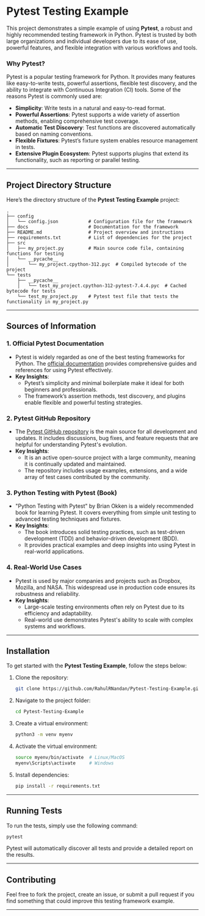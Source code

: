 # Pytest Testing Example

This project demonstrates a simple example of using **Pytest**, a robust and highly recommended testing framework in Python. Pytest is trusted by both large organizations and individual developers due to its ease of use, powerful features, and flexible integration with various workflows and tools.

### Why Pytest?
Pytest is a popular testing framework for Python. It provides many features like easy-to-write tests, powerful assertions, flexible test discovery, and the ability to integrate with Continuous Integration (CI) tools. Some of the reasons Pytest is commonly used are:

- **Simplicity**: Write tests in a natural and easy-to-read format.
- **Powerful Assertions**: Pytest supports a wide variety of assertion methods, enabling comprehensive test coverage.
- **Automatic Test Discovery**: Test functions are discovered automatically based on naming conventions.
- **Flexible Fixtures**: Pytest’s fixture system enables resource management in tests.
- **Extensive Plugin Ecosystem**: Pytest supports plugins that extend its functionality, such as reporting or parallel testing.

---

## Project Directory Structure

Here’s the directory structure of the **Pytest Testing Example** project:

```
.
├── config
│   └── config.json           # Configuration file for the framework
├── docs                      # Documentation for the framework
├── README.md                 # Project overview and instructions
├── requirements.txt          # List of dependencies for the project
├── src
│   ├── my_project.py         # Main source code file, containing functions for testing
│   └── __pycache__
│       └── my_project.cpython-312.pyc  # Compiled bytecode of the project
└── tests
    ├── __pycache__
    │   └── test_my_project.cpython-312-pytest-7.4.4.pyc  # Cached bytecode for tests
    └── test_my_project.py    # Pytest test file that tests the functionality in my_project.py
```

---

## Sources of Information
### 1. **Official Pytest Documentation**
   - Pytest is widely regarded as one of the best testing frameworks for Python. The [official documentation](https://docs.pytest.org/en/stable/) provides comprehensive guides and references for using Pytest effectively.
   - **Key Insights**:
     - Pytest’s simplicity and minimal boilerplate make it ideal for both beginners and professionals.
     - The framework’s assertion methods, test discovery, and plugins enable flexible and powerful testing strategies.

### 2. **Pytest GitHub Repository**
   - The [Pytest GitHub repository](https://github.com/pytest-dev/pytest) is the main source for all development and updates. It includes discussions, bug fixes, and feature requests that are helpful for understanding Pytest's evolution.
   - **Key Insights**:
     - It is an active open-source project with a large community, meaning it is continually updated and maintained.
     - The repository includes usage examples, extensions, and a wide array of test cases contributed by the community.

### 3. **Python Testing with Pytest (Book)**
   - "Python Testing with Pytest" by Brian Okken is a widely recommended book for learning Pytest. It covers everything from simple unit testing to advanced testing techniques and fixtures.
   - **Key Insights**:
     - The book introduces solid testing practices, such as test-driven development (TDD) and behavior-driven development (BDD).
     - It provides practical examples and deep insights into using Pytest in real-world applications.

### 4. **Real-World Use Cases**
   - Pytest is used by major companies and projects such as Dropbox, Mozilla, and NASA. This widespread use in production code ensures its robustness and reliability.
   - **Key Insights**:
     - Large-scale testing environments often rely on Pytest due to its efficiency and adaptability.
     - Real-world use demonstrates Pytest's ability to scale with complex systems and workflows.

---

## Installation

To get started with the **Pytest Testing Example**, follow the steps below:

1. Clone the repository:
    ```bash
    git clone https://github.com/RahulRNandan/Pytest-Testing-Example.git
    ```

2. Navigate to the project folder:
    ```bash
    cd Pytest-Testing-Example
    ```

3. Create a virtual environment:
    ```bash
    python3 -m venv myenv
    ```

4. Activate the virtual environment:
    ```bash
    source myenv/bin/activate  # Linux/MacOS
    myenv\Scripts\activate     # Windows
    ```

5. Install dependencies:
    ```bash
    pip install -r requirements.txt
    ```

---

## Running Tests

To run the tests, simply use the following command:

```bash
pytest
```

Pytest will automatically discover all tests and provide a detailed report on the results.

---

## Contributing

Feel free to fork the project, create an issue, or submit a pull request if you find something that could improve this testing framework example.

---
